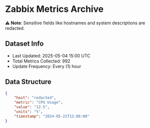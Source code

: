 # Zabbix Metrics Archive

⚠️ **Note**: Sensitive fields like hostnames and system descriptions are redacted.

## Dataset Info
- Last Updated: 2025-05-04 15:00 UTC
- Total Metrics Collected: 992
- Update Frequency: Every (1) hour

## Data Structure
```json
{
    "host": "redacted",
    "metric": "CPU Usage",
    "value": "12.5",
    "units": "%",
    "timestamp": "2024-05-21T12:00:00"
}
```
